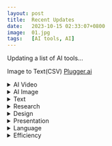 ```yaml
---
layout: post
title:  Recent Updates
date:   2023-10-15 02:33:07+0800
image:  01.jpg
tags:   [AI tools, AI]
---
```

Updating a list of AI tools...

Image to Text(CSV) [Plugger.ai](https://www.plugger.ai/models/ocr-word-detection)

<details>
  <summary>AI Video</summary>
  
  **Script + Video**  
  [Supercreator.ai](https://www.supercreator.ai)  

  [Demo](https://app.supercreator.ai/home) #Demo #iOS #APP #Script #Video #!Desktop  

  **Personalized Video**  
  [tavus](https://www.tavus.io) #RequestDemo #API  

  **Personalized Video**  
  [Windsor](https://www.windsor.io) #RequestDemo  
</details>

<details>
  <summary>AI Image</summary>

  **Dream by WOMBO**  
  [Dreamer](https://dream.ai)  

  [Demo](https://dream.ai/create) #Demo #APP #Free #Plan  

  **Wallpaper, Poster**  
  [STOCKIMG.AI](https://stockimg.ai) #Demo #FreeTrail #Plan $19/month, $29/month  

  **Stable Diffusion UI**  
  [Github](https://github.com/AUTOMATIC1111/stable-diffusion-webui/)  
  [Apple Sillicon Installation](https://github.com/AUTOMATIC1111/stable-diffusion-webui/wiki/Installation-on-Apple-Silicon)  

  [Midjourney](https://www.midjourney.com) #Discord #Plan  
</details>

<details>
  <summary>Text</summary>

  [ChatGPT]()

  [Copy.ai](https://app.copy.ai/)

  [Demo](https://app.copy.ai/projects/34884559?tool=chat&tab=results) #Demo #Free #Plan

  [syllaby]()

  [Notion]()
</details>

<details>
  <summary>Research</summary>

  [Bearly]()

  [scholarcy]()
</details>

<details>
  <summary>Design</summary>

  [Looka]()

  [Galileo]()

  [uizard]()
</details>

<details>
  <summary>Presentation</summary>

  [SlidesAI]()

  [MURF.AI]()
</details>

<details>
  <summary>Language</summary>

  [Whisper Memos]()

  [sound.ful]()

  [steno]()
</details>

<details>
  <summary>Efficiency</summary>

  [Nanonets]()

  [lumen5]()

  [jenni]()
</details>
